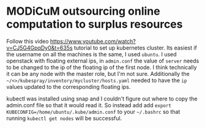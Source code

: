 # MODiCuM outsourcing online computation to surplus resources

Follow this video https://www.youtube.com/watch?v=CJ5G4GpqDy0&t=635s tutorial to set up kubernetes cluster.
Its easiest if the username on all the machines is the same, I used `ubuntu`.
I used openstack with floating external ips, in `admin.conf` the value of `server` needs to be changed to the ip of the floating ip of the first node. I think technically it can be any node with the master role, but I'm not sure. 
Additionally the `~/<>/kubespray/inventory/mycluster/hosts.yaml` needed to have the `ip` values updated to the corresponding floating ips. 

kubectl was installed using snap and I couldn't figure out where to copy the admin.conf file so that it would read it. So instead add add `export KUBECONFIG=/home/ubuntu/.kube/admin.conf` to your `~/.bashrc` so that running `kubectl get nodes` will be successful. 
